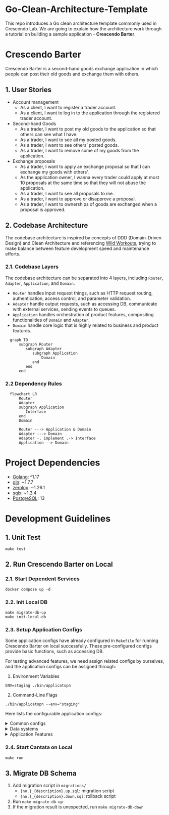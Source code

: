 # Go-Clean-Architecture-Template

This repo introduces a Go clean architecture template commonly used in Crescendo Lab. We are going to explain how the architecture work through a tutorial on building a sample application - **Crescendo Barter**.

# Crescendo Barter

Crescendo Barter is a second-hand goods exchange application in which people can post their old goods and exchange them with others.

## 1. User Stories

- Account management
    - As a client, I want to register a trader account.
    - As a client, I want to log in to the application through the registered trader account.
- Second-hand Goods
    - As a trader, I want to post my old goods to the application so that others can see what I have.
    - As a trader, I want to see all my posted goods.
    - As a trader, I want to see others’ posted goods.
    - As a trader, I want to remove some of my goods from the application.
- Exchange proposals
    - As a trader, I want to apply an exchange proposal so that I can exchange my goods with others’.
    - As the application owner, I wanna every trader could apply at most 10 proposals at the same time so that they will not abuse the application.
    - As a trader, I want to see all proposals to me.
    - As a trader, I want to approve or disapprove  a proposal.
    - As a trader, I want to ownerships of goods are exchanged when a proposal is approved.

## 2. Codebase Architecture

The codebase architecture is inspired by concepts of DDD (Domain-Driven Design) and Clean Architecture and referencing [Wild Workouts](https://github.com/ThreeDotsLabs/wild-workouts-go-ddd-example), trying to make balance between feature development speed and maintenance efforts.

### 2.1. Codebase Layers
The codebase architecture can be separated into 4 layers, including `Router`, `Adapter`, `Application`, and `Domain`.
* `Router` handles input request things, such as HTTP request routing, authentication, access control, and parameter validation.
* `Adapter` handle output requests, such as accessing DB, communicate with external services, sending events to queues.
* `Application` handles orchestration of product features, compositing functionalities of `Domain` and `Adapter`.
* `Domain` handle core logic that is highly related to business and product features.

```mermaid
  graph TD
      subgraph Router
         subgraph Adapter
            subgraph Application
                Domain
            end
         end
      end
```

### 2.2 Dependency Rules

```mermaid
  flowchart LR
      Router
      Adapter
      subgraph Application
         Interface
      end
      Domain
      
      Router ---> Application & Domain
      Adapter ---> Domain
      Adapter -. implement .-> Interface
      Application --> Domain
```

# Project Dependencies
* [Golang](https://go.dev): ^1.17
* [gin](https://github.com/gin-gonic/gin): ~1.7.7
* [zerolog](https://github.com/rs/zerolog): ~1.26.1
* [sqlx](https://github.com/jmoiron/sqlx): ~1.3.4
* [PostgreSQL](https://www.postgresql.org/docs/13/index.html): 13

# Development Guidelines

## 1. Unit Test

```shell
make test
```

## 2. Run Crescendo Barter on Local

### 2.1. Start Dependent Services

```shell
docker compose up -d
```

### 2.2. Init Local DB

```shell
make migrate-db-up
make init-local-db
```

### 2.3. Setup Application Configs

Some application configs have already configured in `Makefile` for running Crescendo Barter on local successfully.
These pre-configured configs provide basic functions, such as accessing DB.

For testing advanced features, we need assign related configs by ourselves, and the application configs can be assigned through:

1. Environment Variables
```shell
ENV=staging ./bin/applicatopn 
```

2. Command-Line Flags
```shell
./bin/applicatopn --env="staging"
```

Here lists the configurable application configs:
<details>
<summary> Common configs </summary>

| Env Var / Flag Var              | Description                                                             | Type    | Required | Default |
|---------------------------------|-------------------------------------------------------------------------|---------|----------|---------|
| `CB_ENV` <br> `env`             | The running environment.                                                | string  |          | staging |
| `CB_LOG_LEVEL` <br> `log_level` | Log filtering level.<br>Support error, warn, info, debug, and disabled. | string  |          | info    |
| `CB_PORT` <br> `port`           | The HTTP server port.                                                   | integer |          | 9000    |

</details>

<details>
<summary> Data systems </summary>

| Env Var / Flag Var                    | Description                                                 | Type    | Required | Default |
|---------------------------------------|-------------------------------------------------------------|---------|----------|---------|
| `CB_DATABASE_DSN` <br> `database_dsn` | The used Postgres DSN.                                      | string  | v        |         |                                            | string  |          |         |

</details>

<details>
<summary> Application Features </summary>

| Env Var / Flag Var                                                | Description                                               | Type    | Required | Default           |
|-------------------------------------------------------------------|-----------------------------------------------------------|---------|----------|-------------------|
| `CB_TOKEN_SIGNING_KEY` <br> `token_signing_key`                   | JWT Token signing key.                                    | string  |          | cb-signing-key    |
| `CB_TOKEN_ISSUER` <br> `token_issuer`                             | JWT Token issuer.                                         | string  |          | crescendo-barter  |
| `CB_TOKEN_EXPIRY_DURATION_HOUR` <br> `token_expiry_duration_hour` | JWT Token expiry hours used for customer-facing APIs.     | integer |          | 8 (8h)            |

</details>

### 2.4. Start Cantata on Local

```shell
make run
```

## 3. Migrate DB Schema

1. Add migration script in `migrations/`
    * `{no.}_{description}.up.sql`: migration script
    * `{no.}_{description}.down.sql`: rollback script
2. Run `make migrate-db-up`
3. If the migration result is unexpected, run `make migrate-db-down`

